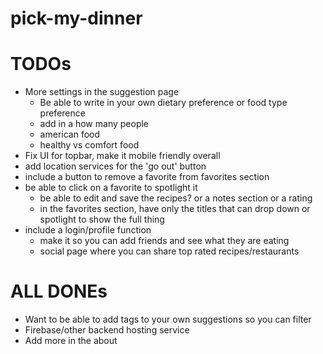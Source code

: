 # pick-my-dinner

# TODOs
- More settings in the suggestion page
    - Be able to write in your own dietary preference or food type preference
    - add in a how many people
    - american food
    - healthy vs comfort food
- Fix UI for topbar, make it mobile friendly overall
- add location services for the 'go out' button
- include a button to remove a favorite from favorites section
- be able to click on a favorite to spotlight it
    - be able to edit and save the recipes? or a notes section or a rating
    - in the favorites section, have only the titles that can drop down or spotlight to show the full thing
- include a login/profile function
    - make it so you can add friends and see what they are eating
    - social page where you can share top rated recipes/restaurants

# ALL DONEs
- Want to be able to add tags to your own suggestions so you can filter
- Firebase/other backend hosting service
- Add more in the about


